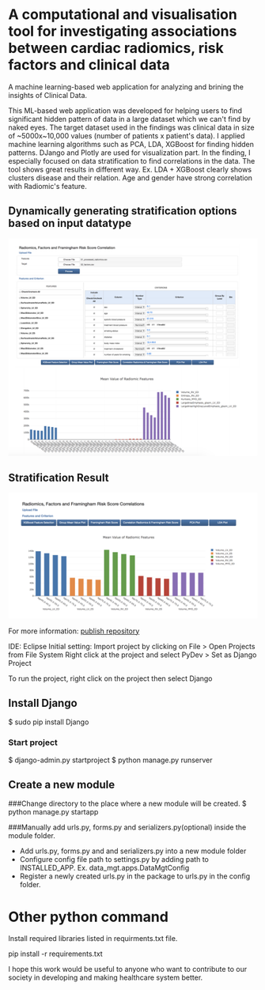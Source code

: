 # A computational and visualisation tool for investigating associations between cardiac radiomics, risk factors and clinical data

A machine learning-based web application for analyzing and brining the insights of Clinical Data.

This ML-based web application was developed for helping users to find significant hidden pattern of data in a large dataset which we can't find by naked eyes.
The target dataset used in the findings was clinical data in size of  \~5000x~10,000 values (number of patients x patient's data).
I applied machine learning algorithms such as PCA, LDA, XGBoost for finding hidden patterns.
DJango and Plotly are used for visualization part. 
In the finding, I especially focused on data stratification to find correlations in the data.
The tool shows great results in different way. 
Ex. 
LDA + XGBoost clearly shows clusters disease and their relation.
Age and gender have strong correlation with Radiomic's feature.

## Dynamically generating stratification options based on input datatype
![App](./images/app1.png)

## Stratification Result
![Stratification](./images/sample_viz1.png)

For more information: [publish repository](https://repositori.upf.edu/handle/10230/42547)

IDE: Eclipse
Initial setting:
Import project by clicking on File > Open Projects from File System
Right click at the project and select PyDev > Set as Django Project

To run the project, right click on the project then select Django

## Install Django
$ sudo pip install Django

### Start project
$ django-admin.py startproject <project name>
$ python manage.py runserver

## Create a new module
###Change directory to the place where a new module will be created.
$ python manage.py startapp <module name>

###Manually add urls.py, forms.py and serializers.py(optional) inside the module folder.
- Add urls.py, forms.py and and serializers.py into a new module folder	
- Configure config file path to settings.py by adding path to INSTALLED_APP. Ex. data_mgt.apps.DataMgtConfig
- Register a newly created urls.py in the package to urls.py in the config folder.

# Other python command
Install required libraries listed in requirments.txt file.

pip install -r requirements.txt

I hope this work would be useful to anyone who want to contribute to our society in developing and making healthcare system better.
